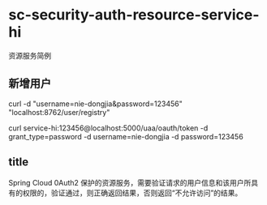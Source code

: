 # sc-security-auth-resource-service-hi
资源服务简例 
## 新增用户  
curl -d "username=nie-dongjia&password=123456" "localhost:8762/user/registry"

curl service-hi:123456@localhost:5000/uaa/oauth/token -d grant_type=password -d username=nie-dongjia -d password=123456


## title
Spring Cloud 0Auth2 保护的资源服务，需要验证请求的用户信息和该用户所具有的权限的，验证通过，则正确返回结果，否则返回“不允许访问”的结果。











